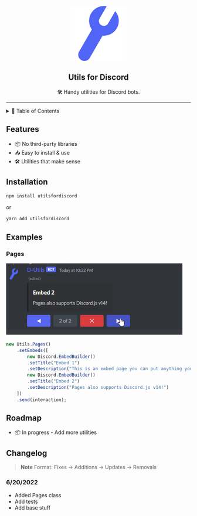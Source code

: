 <div align="center">
<img src="images/utilsfordiscord.svg" width="150px"/>

## Utils for Discord
🛠️ Handy utilities for Discord bots.

---

</div>

<details>
    <summary>📃 Table of Contents</summary>

* [Features](#features)
* [Installation](#installation)
* [Examples](#examples)
* [Changelog](#changelog)
</details>

## Features
- 📦 No third-party libraries
- 📥 Easy to install & use
- 🛠️ Utilities that make sense
## Installation

```bash
npm install utilsfordiscord
```
or
```bash
yarn add utilsfordiscord
```

## Examples

### Pages
![Pages](images/95wDh6wLe6.gif)

```js
new Utils.Pages()
    .setEmbeds([
        new Discord.EmbedBuilder()
        .setTitle("Embed 1")
        .setDescription("This is an embed page you can put anything you want on it!"),
        new Discord.EmbedBuilder()
        .setTitle("Embed 2")
        .setDescription("Pages also supports Discord.js v14!")
    ])
    .send(interaction);
```

## Roadmap

- 📦 In progress - Add more utilities

## Changelog
> **Note**
> Format: Fixes -> Additions -> Updates -> Removals

### 6/20/2022
* Added Pages class
* Add tests
* Add base stuff
